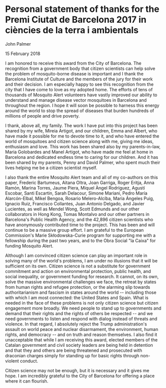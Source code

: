 # Personal statement of thanks for the Premi Ciutat de Barcelona 2017 in ciències de la terra i ambientals

John Palmer

15 February 2018

I am honored to receive this award from the City of Barcelona. The recognition from a government body that citizen scientists can help solve the problem of mosquito-borne disease is important and I thank the Barcelona Institute of Culture and the members of the jury for their work and their decision. I am especially happy to see this recognition from the city that I have come to love as my adopted home. The efforts of tens of thousands of Mosquito Alert volunteers have vastly improved our ability to understand and manage disease vector mosquitoes in Barcelona and throughout the region. I hope it will soon be possible to harness this energy around the world to stop the spread of diseases that burden hundreds of millions of people and drive poverty.

I thank, above all, my family. The work I have put into this project has been shared by my wife, Mireia Artigot, and our children, Emma and Albert, who have made it possible for me to devote time to it, and who have entered the world of mosquitoes and citizen science along with me, giving me ideas, enthusiasm and love. This work has been shared also by my parents-in-law, Maria Golobardes and Manel Artigot, who have made me feel at home in Barcelona and dedicated endless time to caring for our children. And it has been shared by my parents, Penny and David Palmer, who spent much their lives helping me be a citizen scientist myself.

I also thank the entire Mosquito Alert team and all of my co-authors on this paper, Frederic Bartumeus, Aitana Oltra, Joan Garriga, Roger Eritja, Anna Ramón, Marina Torres, Jaume Piera, Miquel Àngel Rodríguez, Agustí Escobar, Santi Escartin, Sarah Delacour, Simone Mariani, Pedro María Alarcón-Elbal, Mikel Bengoa, Rosario Melero-Alcíba, Maria Ángeles Puig, Ignacio Ruiz, Francisco Collantes, Juan Antonio Delgado, and Javier Lucientes, as well as Mendel Wong, Scott Edmunds and our other collaborators in Hong Kong, Tomas Montalvo and our other partners in Barcelona's Public Health Agency, and the 42,896 citizen scientists who have anonymously contributed time to the project. This has been and will continue to be a massive group effort. I am grateful to the European Commission's Marie Skłodowska-Curie program for supporting me with a fellowship during the past two years, and to the Obra Social "la Caixa" for funding Mosquito Alert.

Although I am convinced citizen science can play an important role in solving many of the world's problems, I am under no illusions that it will be sufficient on its own. Citizen science is not a substitute for government commitment and action on environmental protection, public health, and social inequality, or government funding for research. It cannot, on its own, solve the massive environmental challenges we face, the retreat by states from human rights and refugee protection, or the alarming slip towards authoritarianism and fascism in states around the world -- including those with which I am most connected: the United States and Spain. What is needed in the face of these problems is not only citizen science but citizen engagement more broadly. We need people to stand up to governments and demand that their rights and the rights of others be respected -- and we need governments to listen and respond with dialog instead of threats and violence. In that regard, I absolutely reject the Trump administration's assault on world peace and nuclear disarmament, the environment, human rights, and democracy -- and on truth and reason themselves. I also find it unacceptable that while I am receiving this award, elected members of the Catalan government and civil society leaders are being held in detention and that they and others are being threatened and prosecuted with draconian charges simply for standing up for basic rights through non-violent conduct. 

Citizen science may not be enough, but it is necessary and it gives me hope. I am incredibly grateful to the City of Barcelona for offering a place where it can flourish.
